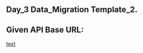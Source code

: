## Day_3 Data_Migration Template_2.
## Given API Base URL:
[text](https://hackathon-apis.vercel.app/api/products)
